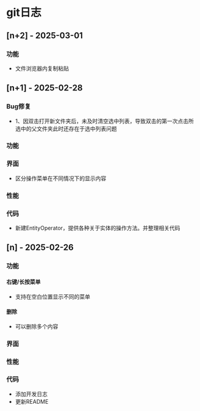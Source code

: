 # git日志

## [n+2] - 2025-03-01

### 功能
- 文件浏览器内复制粘贴

## [n+1] - 2025-02-28
### Bug修复
- 1、因双击打开新文件夹后，未及时清空选中列表，导致双击的第一次点击所选中的父文件夹此时还存在于选中列表问题

### 功能

### 界面
- 区分操作菜单在不同情况下的显示内容
### 性能

### 代码
- 新建EntityOperator，提供各种关于实体的操作方法。并整理相关代码

## [n] - 2025-02-26

### 功能
#### 右键/长按菜单
- 支持在空白位置显示不同的菜单
#### 删除
- 可以删除多个内容

### 界面

### 性能

### 代码
- 添加开发日志
- 更新README